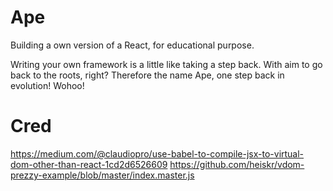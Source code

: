 # Ape

Building a own version of a React, for educational purpose. 

Writing your own framework is a little like taking a step back. With aim to
go back to the roots, right? 
Therefore the name Ape, one step back in evolution! Wohoo!

# Cred

https://medium.com/@claudiopro/use-babel-to-compile-jsx-to-virtual-dom-other-than-react-1cd2d6526609
https://github.com/heiskr/vdom-prezzy-example/blob/master/index.master.js
